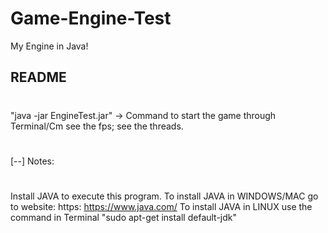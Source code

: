 # Game-Engine-Test
My Engine in Java!


## README ##
#
"java -jar EngineTest.jar" -> Command to start the game through Terminal/Cm
see the fps;
see the threads.
#
[--]
Notes: 
#
Install JAVA to execute this program.
To install JAVA in WINDOWS/MAC go to website: https: https://www.java.com/
To install JAVA in LINUX use the command in Terminal "sudo apt-get install default-jdk"
